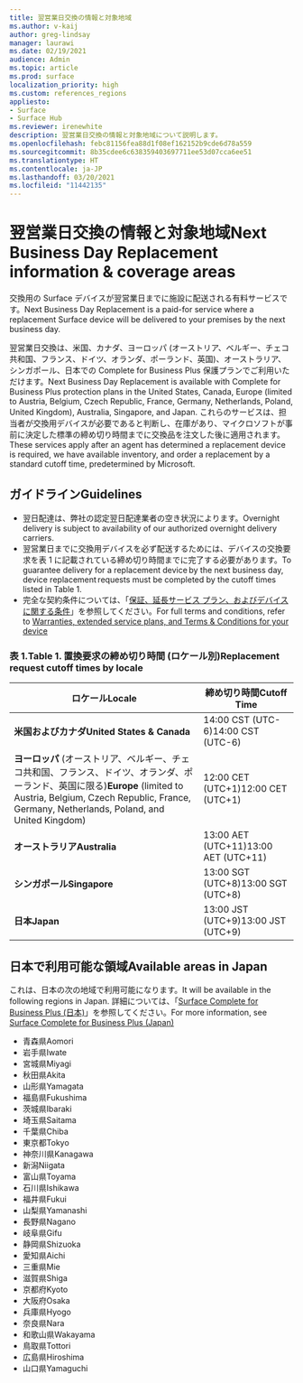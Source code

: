 ```yaml
---
title: 翌営業日交換の情報と対象地域
ms.author: v-kaij
author: greg-lindsay
manager: laurawi
ms.date: 02/19/2021
audience: Admin
ms.topic: article
ms.prod: surface
localization_priority: high
ms.custom: references_regions
appliesto:
- Surface
- Surface Hub
ms.reviewer: irenewhite
description: 翌営業日交換の情報と対象地域について説明します。
ms.openlocfilehash: febc81156fea88d1f08ef162152b9cde6d78a559
ms.sourcegitcommit: 8b35cdee6c638359403697711ee53d07cca6ee51
ms.translationtype: HT
ms.contentlocale: ja-JP
ms.lasthandoff: 03/20/2021
ms.locfileid: "11442135"
---
```

# <a name="next-business-day-replacement-information--coverage-areas"></a><span data-ttu-id="97667-103">翌営業日交換の情報と対象地域</span><span class="sxs-lookup"><span data-stu-id="97667-103">Next Business Day Replacement information & coverage areas</span></span>

<span data-ttu-id="97667-104">交換用の Surface デバイスが翌営業日までに施設に配送される有料サービスです。</span><span class="sxs-lookup"><span data-stu-id="97667-104">Next Business Day Replacement is a paid-for service where a replacement Surface device will be delivered to your premises by the next business day.</span></span> 

<span data-ttu-id="97667-105">翌営業日交換は、米国、カナダ、ヨーロッパ (オーストリア、ベルギー、チェコ共和国、フランス、ドイツ、オランダ、ポーランド、英国)、オーストラリア、シンガポール、日本での Complete for Business Plus 保護プランでご利用いただけます。</span><span class="sxs-lookup"><span data-stu-id="97667-105">Next Business Day Replacement is available with Complete for Business Plus protection plans in the United States, Canada, Europe (limited to Austria, Belgium, Czech Republic, France, Germany, Netherlands, Poland, United Kingdom), Australia, Singapore, and Japan.</span></span> <span data-ttu-id="97667-106">これらのサービスは、担当者が交換用デバイスが必要であると判断し、在庫があり、マイクロソフトが事前に決定した標準の締め切り時間までに交換品を注文した後に適用されます。</span><span class="sxs-lookup"><span data-stu-id="97667-106">These services apply after an agent has determined a replacement device is required, we have available inventory, and order a replacement by a standard cutoff time, predetermined by Microsoft.</span></span> 

## <a name="guidelines"></a><span data-ttu-id="97667-107">ガイドライン</span><span class="sxs-lookup"><span data-stu-id="97667-107">Guidelines</span></span>

- <span data-ttu-id="97667-108">翌日配達は、弊社の認定翌日配達業者の空き状況によります。</span><span class="sxs-lookup"><span data-stu-id="97667-108">Overnight delivery is subject to availability of our authorized overnight delivery carriers.</span></span>
- <span data-ttu-id="97667-109">翌営業日までに交換用デバイスを必ず配送するためには、デバイスの交換要求を表 1 に記載されている締め切り時間までに完了する必要があります。</span><span class="sxs-lookup"><span data-stu-id="97667-109">To guarantee delivery for a replacement device by the next business day, device replacement requests must be completed by the cutoff times listed in Table 1.</span></span> 
- <span data-ttu-id="97667-110">完全な契約条件については、「[保証、延長サービス プラン、およびデバイスに関する条件](https://support.microsoft.com/topic/warranties-extended-service-plans-and-terms-conditions-for-your-device-eedf7a23-84a7-1a47-480b-0e10503eedf5)」を参照してください。</span><span class="sxs-lookup"><span data-stu-id="97667-110">For full terms and conditions, refer to [Warranties, extended service plans, and Terms & Conditions for your device](https://support.microsoft.com/topic/warranties-extended-service-plans-and-terms-conditions-for-your-device-eedf7a23-84a7-1a47-480b-0e10503eedf5)</span></span>

### <a name="table-1-replacement-request-cutoff-times-by-locale"></a><span data-ttu-id="97667-111">表 1.</span><span class="sxs-lookup"><span data-stu-id="97667-111">Table 1.</span></span> <span data-ttu-id="97667-112">置換要求の締め切り時間 (ロケール別)</span><span class="sxs-lookup"><span data-stu-id="97667-112">Replacement request cutoff times by locale</span></span>

| <span data-ttu-id="97667-113">ロケール</span><span class="sxs-lookup"><span data-stu-id="97667-113">Locale</span></span>                                                                                                    | <span data-ttu-id="97667-114">締め切り時間</span><span class="sxs-lookup"><span data-stu-id="97667-114">Cutoff Time</span></span> |
| -------------------------------------------------------------------------------------------------------------- | --------------- |
| **<span data-ttu-id="97667-115">米国およびカナダ</span><span class="sxs-lookup"><span data-stu-id="97667-115">United States & Canada</span></span>**                                                                                     | <span data-ttu-id="97667-116">14:00 CST    (UTC-6)</span><span class="sxs-lookup"><span data-stu-id="97667-116">14:00 CST    (UTC-6)</span></span>      |
| <span data-ttu-id="97667-117">**ヨーロッパ** (オーストリア、ベルギー、チェコ共和国、フランス、ドイツ、オランダ、ポーランド、英国に限る)</span><span class="sxs-lookup"><span data-stu-id="97667-117">**Europe** (limited to Austria, Belgium, Czech Republic, France, Germany, Netherlands, Poland, and United Kingdom)</span></span> | <span data-ttu-id="97667-118">12:00 CET   (UTC+1)</span><span class="sxs-lookup"><span data-stu-id="97667-118">12:00 CET   (UTC+1)</span></span>     |
| **<span data-ttu-id="97667-119">オーストラリア</span><span class="sxs-lookup"><span data-stu-id="97667-119">Australia</span></span>**                                                                                                  | <span data-ttu-id="97667-120">13:00 AET   (UTC+11)</span><span class="sxs-lookup"><span data-stu-id="97667-120">13:00 AET   (UTC+11)</span></span>    |
| **<span data-ttu-id="97667-121">シンガポール</span><span class="sxs-lookup"><span data-stu-id="97667-121">Singapore</span></span>**                                                                                                  | <span data-ttu-id="97667-122">13:00 SGT    (UTC+8)</span><span class="sxs-lookup"><span data-stu-id="97667-122">13:00 SGT    (UTC+8)</span></span>   |
| **<span data-ttu-id="97667-123">日本</span><span class="sxs-lookup"><span data-stu-id="97667-123">Japan</span></span>**                                                                                                      | <span data-ttu-id="97667-124">13:00 JST    (UTC+9)</span><span class="sxs-lookup"><span data-stu-id="97667-124">13:00 JST    (UTC+9)</span></span>   |


##  <a name="available-areas-in-japan"></a><span data-ttu-id="97667-125">日本で利用可能な領域</span><span class="sxs-lookup"><span data-stu-id="97667-125">Available areas in Japan</span></span> 

<span data-ttu-id="97667-126">これは、日本の次の地域で利用可能になります。</span><span class="sxs-lookup"><span data-stu-id="97667-126">It will be available in the following regions in Japan.</span></span> <span data-ttu-id="97667-127">詳細については、「[Surface Complete for Business Plus (日本)](https://cdn.techcommunity.microsoft.com/assets/Surface/jp-next-day-replace-surface.pdf)」を参照してください。</span><span class="sxs-lookup"><span data-stu-id="97667-127">For more information, see [Surface Complete for Business Plus (Japan)](https://cdn.techcommunity.microsoft.com/assets/Surface/jp-next-day-replace-surface.pdf)</span></span>

- <span data-ttu-id="97667-128">青森県</span><span class="sxs-lookup"><span data-stu-id="97667-128">Aomori</span></span>
- <span data-ttu-id="97667-129">岩手県</span><span class="sxs-lookup"><span data-stu-id="97667-129">Iwate</span></span>
- <span data-ttu-id="97667-130">宮城県</span><span class="sxs-lookup"><span data-stu-id="97667-130">Miyagi</span></span>
- <span data-ttu-id="97667-131">秋田県</span><span class="sxs-lookup"><span data-stu-id="97667-131">Akita</span></span>
- <span data-ttu-id="97667-132">山形県</span><span class="sxs-lookup"><span data-stu-id="97667-132">Yamagata</span></span>
- <span data-ttu-id="97667-133">福島県</span><span class="sxs-lookup"><span data-stu-id="97667-133">Fukushima</span></span>
- <span data-ttu-id="97667-134">茨城県</span><span class="sxs-lookup"><span data-stu-id="97667-134">Ibaraki</span></span>
- <span data-ttu-id="97667-135">埼玉県</span><span class="sxs-lookup"><span data-stu-id="97667-135">Saitama</span></span>
- <span data-ttu-id="97667-136">千葉県</span><span class="sxs-lookup"><span data-stu-id="97667-136">Chiba</span></span>
- <span data-ttu-id="97667-137">東京都</span><span class="sxs-lookup"><span data-stu-id="97667-137">Tokyo</span></span>
- <span data-ttu-id="97667-138">神奈川県</span><span class="sxs-lookup"><span data-stu-id="97667-138">Kanagawa</span></span>
- <span data-ttu-id="97667-139">新潟</span><span class="sxs-lookup"><span data-stu-id="97667-139">Niigata</span></span>
- <span data-ttu-id="97667-140">富山県</span><span class="sxs-lookup"><span data-stu-id="97667-140">Toyama</span></span>
- <span data-ttu-id="97667-141">石川県</span><span class="sxs-lookup"><span data-stu-id="97667-141">Ishikawa</span></span>
- <span data-ttu-id="97667-142">福井県</span><span class="sxs-lookup"><span data-stu-id="97667-142">Fukui</span></span>
- <span data-ttu-id="97667-143">山梨県</span><span class="sxs-lookup"><span data-stu-id="97667-143">Yamanashi</span></span>
- <span data-ttu-id="97667-144">長野県</span><span class="sxs-lookup"><span data-stu-id="97667-144">Nagano</span></span>
- <span data-ttu-id="97667-145">岐阜県</span><span class="sxs-lookup"><span data-stu-id="97667-145">Gifu</span></span>
- <span data-ttu-id="97667-146">静岡県</span><span class="sxs-lookup"><span data-stu-id="97667-146">Shizuoka</span></span>
- <span data-ttu-id="97667-147">愛知県</span><span class="sxs-lookup"><span data-stu-id="97667-147">Aichi</span></span>
- <span data-ttu-id="97667-148">三重県</span><span class="sxs-lookup"><span data-stu-id="97667-148">Mie</span></span>
- <span data-ttu-id="97667-149">滋賀県</span><span class="sxs-lookup"><span data-stu-id="97667-149">Shiga</span></span>
- <span data-ttu-id="97667-150">京都府</span><span class="sxs-lookup"><span data-stu-id="97667-150">Kyoto</span></span>
- <span data-ttu-id="97667-151">大阪府</span><span class="sxs-lookup"><span data-stu-id="97667-151">Osaka</span></span>
- <span data-ttu-id="97667-152">兵庫県</span><span class="sxs-lookup"><span data-stu-id="97667-152">Hyogo</span></span>
- <span data-ttu-id="97667-153">奈良県</span><span class="sxs-lookup"><span data-stu-id="97667-153">Nara</span></span>
- <span data-ttu-id="97667-154">和歌山県</span><span class="sxs-lookup"><span data-stu-id="97667-154">Wakayama</span></span>
- <span data-ttu-id="97667-155">鳥取県</span><span class="sxs-lookup"><span data-stu-id="97667-155">Tottori</span></span>
- <span data-ttu-id="97667-156">広島県</span><span class="sxs-lookup"><span data-stu-id="97667-156">Hiroshima</span></span>
- <span data-ttu-id="97667-157">山口県</span><span class="sxs-lookup"><span data-stu-id="97667-157">Yamaguchi</span></span>

